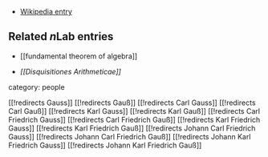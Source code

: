
* [Wikipedia entry](http://en.wikipedia.org/wiki/Carl_Friedrich_Gauss)

## Related $n$Lab entries

* [[fundamental theorem of algebra]]

* _[[Disquisitiones Arithmeticae]]_


category: people

[[!redirects Gauss]]
[[!redirects Gauß]]
[[!redirects Carl Gauss]]
[[!redirects Carl Gauß]]
[[!redirects Karl Gauss]]
[[!redirects Karl Gauß]]
[[!redirects Carl Friedrich Gauss]]
[[!redirects Carl Friedrich Gauß]]
[[!redirects Karl Friedrich Gauss]]
[[!redirects Karl Friedrich Gauß]]
[[!redirects Johann Carl Friedrich Gauss]]
[[!redirects Johann Carl Friedrich Gauß]]
[[!redirects Johann Karl Friedrich Gauss]]
[[!redirects Johann Karl Friedrich Gauß]]
